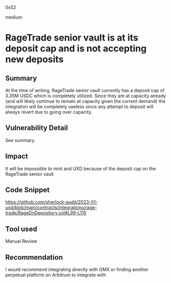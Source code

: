 0x52

medium

# RageTrade senior vault is at its deposit cap and is not accepting new deposits

## Summary

At the time of writing, RageTrade senior vault currently has a deposit cap of 3.35M USDC which is completely utilized. Since they are at capacity already (and will likely continue to remain at capacity given the current demand) the integration will be completely useless since any attempt to deposit will always revert due to going over capacity.

## Vulnerability Detail

See summary.

## Impact

It will be impossible to mint and UXD because of the deposit cap on the RageTrade senior vault

## Code Snippet

https://github.com/sherlock-audit/2023-01-uxd/blob/main/contracts/integrations/rage-trade/RageDnDepository.sol#L99-L115

## Tool used

Manual Review

## Recommendation

I would recommend integrating directly with GMX or finding another perpetual platform on Arbitrum to integrate with